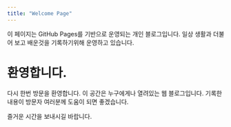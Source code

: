 ```yaml
---
title: "Welcome Page"
---
```


이 페이지는 GitHub Pages를 기반으로 운영되는 개인 블로그입니다.
일상 생활과 더불어 보고 배운것을 기록하기위해 운영하고 있습니다.

# 환영합니다.
다시 한번 방문을 환영합니다. 이 공간은 누구에게나 열려있는 웹 블로그입니다.
기록한 내용이 방문자 여러분께 도움이 되면 좋겠습니다. 

즐거운 시간을 보내시길 바랍니다.
